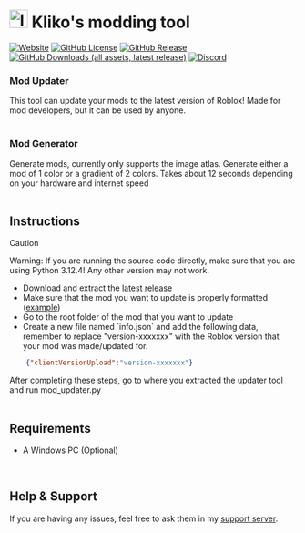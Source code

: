 <h1>
    <img src="GitHub Files/Images/logo.png" height="32" alt="logo"/>
    Kliko's modding tool
</h1>

[<img alt="Website" src="https://img.shields.io/badge/website-353639?style=for-the-badge&logo=html5&logoColor=fff&labelColor=cc0037&color=353639">](https://thekliko.github.io/klikos-mod-updater)
[<img alt="GitHub License" src="https://img.shields.io/github/license/thekliko/klikos-mod-updater?style=for-the-badge&labelColor=cc0037&color=353639">](https://github.com/TheKliko/klikos-mod-updater/blob/main/LICENSE)
[<img alt="GitHub Release" src="https://img.shields.io/github/v/release/thekliko/klikos-mod-updater?filter=!v*.*.*-beta&style=for-the-badge&labelColor=cc0037&color=353639">](https://github.com/thekliko/klikos-mod-updater/releases/latest)
[<img alt="GitHub Downloads (all assets, latest release)" src="https://img.shields.io/github/downloads/thekliko/klikos-mod-updater/latest/total?style=for-the-badge&label=downloads&labelColor=cc0037&color=353639">](https://github.com/thekliko/klikos-mod-updater/releases)
[<img alt="Discord" src="https://img.shields.io/discord/1205938827437412422?style=for-the-badge&logo=discord&logoColor=fff&label=discord&labelColor=5865f2&color=353639">](https://discord.gg/nEjUwdSP9P)

<h3>Mod Updater</h3>
This tool can update your mods to the latest version of Roblox!
Made for mod developers, but it can be used by anyone.

<br>
<br>

<h3>Mod Generator</h3>
Generate mods, currently only supports the image atlas. Generate either a mod of 1 color or a gradient of 2 colors. Takes about 12 seconds depending on your hardware and internet speed

<br>
<br>
<h2 id="instructions">Instructions</h2>

> [!CAUTION]
> Warning: If you are running the source code directly, make sure that you are using Python 3.12.4! Any other version may not work.
<ul>
    <li>
        Download and extract the <a href="https://github.com/TheKliko/klikos-mod-updater/releases/latest">latest release</a>
    </li>
    <li>
        Make sure that the mod you want to update is properly formatted (<a href="https://i.imgur.com/swY0id5.png">example</a>)
    </li>
    <li>
        Go to the root folder of the mod that you want to update
    </li>
    <li>
        Create a new file named `info.json` and add the following data, remember to replace "version-xxxxxxx" with the Roblox version that your mod was made/updated for.
    </li>
</ul>

```json
    {"clientVersionUpload":"version-xxxxxxx"}
```

After completing these steps, go to where you extracted the updater tool and run mod_updater.py
<br>
<br>
<h2 id="requirements">Requirements</h2>
<ul>
    <li>A Windows PC (Optional)</li>
</ul>
<br>
<h2 id="help">Help & Support</h2>
If you are having any issues, feel free to ask them in my <a href="https://discord.gg/nEjUwdSP9P">support server</a>.
